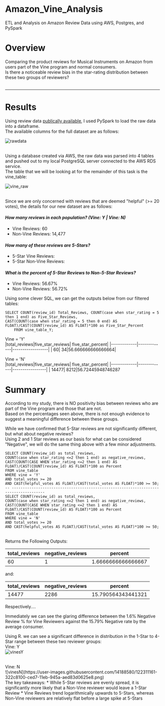 # Amazon_Vine_Analysis
ETL and Analysis on Amazon Review Data using AWS, Postgres, and PySpark

# Overview
Comparing the product reviews for Musical Instruments on Amazon from users part of the Vine program and normal consumers.</br>
Is there a noticeable review bias in the star-rating distribution between these two groups of reviewers?
<br></br>
<hr>

# Results
Using review data [publically available](https://s3.amazonaws.com/amazon-reviews-pds/tsv/index.txt), I used PySpark to load the raw data into a dataframe.</br>
The available columns for the full dataset are as follows:</br>

![rawdata](https://user-images.githubusercontent.com/14188580/122304577-14f1b580-cecb-11eb-9584-3f90fdce6be6.PNG)

</br>
Using a database created via AWS, the raw data was parsed into 4 tables and pushed out to my local PostgreSQL server connected to the AWS RDS service.</br>
The table that we will be looking at for the remainder of this task is the vine_table:</br>

![vine_raw](https://user-images.githubusercontent.com/14188580/122305116-f344fe00-cecb-11eb-931d-308a8bd038ba.PNG)

</br>
Since we are only concerned with reviews that are deemed "helpful" (>= 20 votes), the details for our new dataset are as follows:</br>

#### *How many reviews in each population? (Vine: Y | Vine: N)*
* Vine Reviews: 60
* Non-Vine Reviews: 14,477

#### *How many of these reviews are 5-Stars?*
* 5-Star Vine Reviews:
* 5-Star Non-Vine Reviews: 

#### *What is the percent of 5-Star Reviews to Non-5-Star Reviews?*
* Vine Reviews: 56.67%
* Non-Vine Reviews: 56.72%

Using some clever SQL, we can get the outputs below from our filtered tables:</br>
````<SQL>
SELECT COUNT(review_id) Total_Reviews, COUNT(case when star_rating = 5 then 1 end) as Five_Star_Reviews,
CAST(COUNT(case when star_rating = 5 then 0 end) AS FLOAT)/CAST(COUNT(review_id) AS FLOAT)*100 as Five_Star_Percent
	FROM vine_table_Y;
````

Vine = 'Y'</br>
|total_reviews|five_star_reviews|    five_star_percent|
|-------------|-------------|------------------|
|           60|           34|56.666666666666664|

Vine = 'N'</br>
|total_reviews|five_star_reviews|   five_star_percent|
|-------------|-------------|-----------------|
|        14477|         8212|56.72445948746287

# Summary
According to my study, there is NO positivity bias between reviews who are part of the Vine program and those that are not.</br>
Based on the percentages seen above, there is not enough evidence to suggest a meaningful difference between these groups.</br>

While we have confirmed that 5-Star reviews are not significantly different, but what about negative reviews?</br>
Using 2 and 1 Star reviews as our basis for what can be considered "Negative", we will do the same thing above with a few minor adjustments.</br>

````
SELECT COUNT(review_id) as total_reviews, 
COUNT(case when star_rating <=2 then 1 end) as negative_reviews,
CAST(COUNT(CASE WHEN star_rating <=2 then 1 end) AS FLOAT)/CAST(COUNT(review_id) AS FLOAT)*100 as Percent
FROM vine_table
WHERE vine = 'Y'
AND total_votes >= 20
AND CAST(helpful_votes AS FLOAT)/CAST(total_votes AS FLOAT)*100 >= 50;
-- -------------------------------------------------------------------------------------
SELECT COUNT(review_id) as total_reviews, 
COUNT(case when star_rating <=2 then 1 end) as negative_reviews,
CAST(COUNT(CASE WHEN star_rating <=2 then 1 end) AS FLOAT)/CAST(COUNT(review_id) AS FLOAT)*100 as Percent
FROM vine_table
WHERE vine = 'N'
AND total_votes >= 20
AND CAST(helpful_votes AS FLOAT)/CAST(total_votes AS FLOAT)*100 >= 50;
````
</br>
Returns the Following Outputs:</br>

|total_reviews|negative_reviews|percent|
|-------------|----------------|-------|
|60|1|1.6666666666666667|

and:

|total_reviews|negative_reviews|percent|
|-------------|----------------|-------|
|14477|2286|15.790564343441321|

Respectively....</br>

Immediately we can see the glaring difference between the 1.6% Negative Review % for Vine Reviewers against the 15.79% Negative rate by the average consumer.</br>

Using R. we can see a significant difference in distribution in the 1-Star to 4-Star range between these two reviewer groups:</br>
Vine: Y</br>
![vinesY](https://user-images.githubusercontent.com/14188580/122311154-2e006380-ced7-11eb-8b69-5d002f55512d.png)

</br>
Vine: N</br>
![vinesN](https://user-images.githubusercontent.com/14188580/122311161-322c8100-ced7-11eb-945a-aed83d0625e8.png)

</br>
The key takeaways:
* While 5-Star reviews are evenly spread, it is significantly more likely that a Non-Vine reviewer would leave a 1-Star Review
* Vine Reviews trend logarithmically upwards to 5-Stars, whereas Non-Vine reviewers are relatively flat before a large spike at 5-Stars



